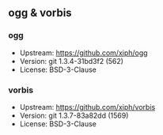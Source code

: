## ogg & vorbis
### ogg
- Upstream: https://github.com/xiph/ogg 
- Version: git 1.3.4-31bd3f2 (562)
- License: BSD-3-Clause

### vorbis
- Upstream: https://github.com/xiph/vorbis
- Version: git 1.3.7-83a82dd (1569)
- License: BSD-3-Clause
